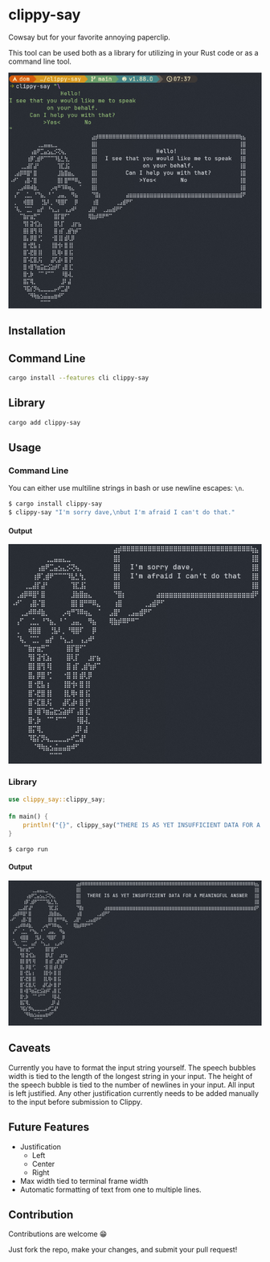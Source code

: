# clippy-say

Cowsay but for your favorite annoying paperclip.

This tool can be used both as a library for utilizing in your Rust code or as a
command line tool.

![](.assets/1.png)

## Installation

## Command Line

```bash
cargo install --features cli clippy-say
```

## Library

```bash
cargo add clippy-say
```

## Usage

### Command Line

You can either use multiline strings in bash or use newline escapes: `\n`.

```bash
$ cargo install clippy-say
$ clippy-say "I'm sorry dave,\nbut I'm afraid I can't do that."
```

#### Output

![](.assets/2.png)

### Library

```rust
use clippy_say::clippy_say;

fn main() {
    println!("{}", clippy_say("THERE IS AS YET INSUFFICIENT DATA FOR A MEANINGFUL ANSWER"));
}
```

```
$ cargo run
```

#### Output

![](.assets/3.png)

## Caveats

Currently you have to format the input string yourself. The speech bubbles
width is tied to the length of the longest string in your input. The height
of the speech bubble is tied to the number of newlines in your input. All input
is left justified. Any other justification currently needs to be added manually
to the input before submission to Clippy.

## Future Features

- Justification
    - Left
    - Center
    - Right
- Max width tied to terminal frame width
- Automatic formatting of text from one to multiple lines.

## Contribution

Contributions are welcome 😁

Just fork the repo, make your changes, and submit your pull request!
